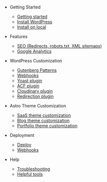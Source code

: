- Getting Started

  - [Getting started](README.md 'How to get started with AstroWP')
  - [Install WordPress](install-wordpress.md 'How to install headless WordPress')
  - [Install on local](local-install.md 'How to install and clone AstroWP on your local machine')
  
- Features

  - [SEO (Redirects, robots.txt, XML sitemaps)](seo.md 'Configuring the Astro theme for SEO')
  - [Google Analytics](google-analytics.md 'How to setup Google Analytics')

- WordPress Customization

   - [Gutenberg Patterns](patterns.md 'How to work with Gutenberg Patterns')
   - [Webhooks](webhooks.md 'How to setup and customize Webhooks')
   - [Yoast plugin](yoast.md 'How to use the Yoast SEO WordPress plugin')
   - [ACF plugin](acf.md 'How to use the Advanced Custom Fields WordPress plugin')
   - [Cloudinary plugin](cloudinary.md 'How to setup the Cloudinary WordPress plugin')
   - [Redirection plugin](redirection-plugin.md 'How to use the Redirections WordPress plugin')

- Astro Theme Customization

  - [SaaS theme customization](saas-theme.md 'How to configure and customize the AstroWP SaaS theme')
  - [Blog theme customization](blog-theme.md 'How to configure and customize the AstroWP Blog theme')
  - [Portfolio theme customization](portfolio-theme.md 'How to configure and customize the AstroWP Portfolio theme')

- Deployment

  - [Deploy](deploy.md 'How to deploy your AstroWP site')
  - [Webhooks](webhooks.md 'How to setup Webhooks to auto-deploy your site')
 
- Help

  - [Troubleshooting](troubleshooting.md)
  - [Helpful tools](online-tools.md)
